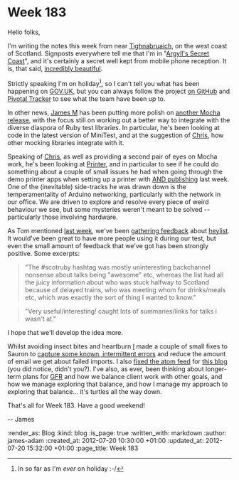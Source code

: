 Week 183
========

Hello folks,

I'm writing the notes this week from near [Tighnabruaich](http://upload.wikimedia.org/wikipedia/commons/4/4a/Tighnabruaich.ogg), on the west coast of Scotland. Signposts everywhere tell me that I'm in "[Argyll's Secret Coast](http://www.argyllsecretcoast.co.uk/)", and it's certainly a secret well kept from mobile phone reception. It is, that said, [incredibly beautiful](http://www.panoramio.com/photo/38419874).

Strictly speaking I'm on holiday[^holiday], so I can't tell you what has been happening on [GOV.UK](/government-single-domain), but you can always follow the project [on GitHub](https://github.com/alphagov/whitehall) and [Pivotal Tracker](https://www.pivotaltracker.com/projects/367813) to see what the team have been up to.

In other news, [James M](/james-mead) has been putting more polish on [another Mocha release](https://rubygems.org/gems/mocha/versions/0.12.1), with the focus still on working out a better way to integrate with the diverse diaspora of Ruby test libraries. In particular, he's been looking at code in the latest version of MiniTest, and at the suggestion of [Chris](/chris-roos), how other mocking libraries integrate with it.

Speaking of [Chris](/chris-roos), as well as providing a second pair of eyes on Mocha work, he's been looking at [Printer][gfr-printer], and in particular to see if he could do something about a couple of small issues he had when going through the demo printer apps when setting up a printer with [AND publishing](http://www.andpublishing.org/) last week. One of the (inevitable) side-tracks he was drawn down is the temperamentality of Arduino networking, particularly with the network in our office. We are driven to explore and resolve every piece of weird behaviour we see, but some mysteries weren't meant to be solved -- particularly those involving hardware.

As Tom mentioned [last week](/week-182), we've been [gathering feedback](https://docs.google.com/a/gofreerange.com/spreadsheet/viewform?formkey=dEl5emNJUGlOWVNEaENuWFZsTHJMdXc6MQ#gid=0) about [heylist](/heylist). It would've been great to have more people using it during our test, but even the small amount of feedback that we've got has been strongly positive. Some excerpts:

> "The #scotruby hashtag was mostly uninteresting backchannel nonsense about talks being "awesome" etc, whereas the list had all the juicy information about who was stuck halfway to Scotland because of delayed trains, who was meeting whom for drinks/meals etc, which was exactly the sort of thing I wanted to know."

> "Very useful/interesting! caught lots of summaries/links for talks i wasn't at."

I hope that we'll develop the idea more.

Whilst avoiding insect bites and heartburn [I](/james-adam) made a couple of small fixes to Sauron to [capture some known, intermittent errors](https://github.com/freerange/sauron/compare/31aafd77ab6e6223da2965b6e789bf10d061ba8f...f676126250c6c0fc5f260990f43dde948a056ab4) and reduce the amount of email we get about failed imports. I also [fixed the atom feed](https://github.com/freerange/site/commit/4be0aa2d6b0217982f156d2aba2673e6557839dc) for [this blog](/blog) (you did notice, didn't you?). I've also, as ever, been thinking about longer-term plans for [GFR](/) and how we balance client work with other goals, and how we manage exploring that balance, and how I manage my approach to exploring that balance... it's turtles all the way down.


That's all for Week 183. Have a good weekend!

-- James

[^holiday]: In so far as I'm *ever* on holiday :-/

[gfr-printer]: https://exciting.io/printer/

:render_as: Blog
:kind: blog
:is_page: true
:written_with: markdown
:author: james-adam
:created_at: 2012-07-20 10:30:00 +01:00
:updated_at: 2012-07-20 15:32:00 +01:00
:page_title: Week 183

